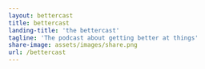 ```yaml
---
layout: bettercast
title: bettercast
landing-title: 'the bettercast'
tagline: 'The podcast about getting better at things'
share-image: assets/images/share.png
url: /bettercast
---
```

